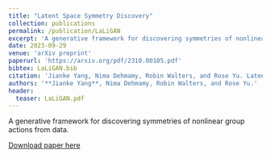 ```yaml
---
title: "Latent Space Symmetry Discovery"
collection: publications
permalink: /publication/LaLiGAN
excerpt: 'A generative framework for discovering symmetries of nonlinear group actions from data.'
date: 2023-09-29
venue: 'arXiv preprint'
paperurl: 'https://arxiv.org/pdf/2310.00105.pdf'
bibtex: LaLiGAN.bib
citation: 'Jianke Yang, Nima Dehmamy, Robin Walters, and Rose Yu. Latent space symmetry discovery. arXiv preprint arXiv:2310.00105, 2023.'
authors: '**Jianke Yang**, Nima Dehmamy, Robin Walters, and Rose Yu.'
header:
  teaser: LaLiGAN.pdf
---
```

A generative framework for discovering symmetries of nonlinear group actions from data.

[Download paper here](https://arxiv.org/pdf/2310.00105.pdf)
